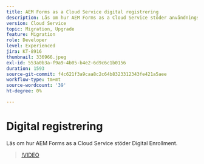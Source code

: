 ```yaml
---
title: AEM Forms as a Cloud Service digital registrering
description: Läs om hur AEM Forms as a Cloud Service stöder användningsexemplet om digital registrering.
version: Cloud Service
topic: Migration, Upgrade
feature: Migration
role: Developer
level: Experienced
jira: KT-8916
thumbnail: 336966.jpeg
exl-id: 553a0b3a-f9a9-4b05-b4e2-6d9c6c1b0156
duration: 1593
source-git-commit: f4c621f3a9caa8c2c64b8323312343fe421a5aee
workflow-type: tm+mt
source-wordcount: '39'
ht-degree: 0%

---
```


# Digital registrering

Läs om hur AEM Forms as a Cloud Service stöder Digital Enrollment.

>[!VIDEO](https://video.tv.adobe.com/v/336966?quality=12&learn=on)

